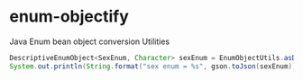 # enum-objectify
Java Enum bean object conversion Utilities

```java
DescriptiveEnumObject<SexEnum, Character> sexEnum = EnumObjectUtils.asDescriptiveEnumObject(DescriptiveEnumObject.class, SexEnum.FEMALE);
System.out.println(String.format("sex enum = %s", gson.toJson(sexEnum)));
```
